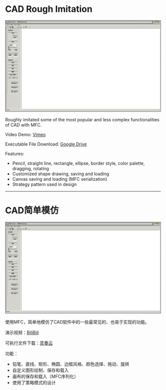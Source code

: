 # CAD Rough Imitation

![title_img](misc/title_img.png)

Roughly imitated some of the most popular and less complex functionalities of CAD with MFC.

Video Demo: [Vimeo](https://vimeo.com/435470316)

Executable File Download: [Google Drive](https://drive.google.com/drive/folders/1dk07KtfoTKBSskY8yG6FQj-6Abu5F5Uy?usp=sharing)

Features:
- Pencil, straight line, rectangle, ellipse, border style, color palette, dragging, rotating
- Customized shape drawing, saving and loading
- Canvas saving and loading (MFC serialization)
- Strategy pattern used in design

---

# CAD简单模仿

![title_img](misc/title_img.png)

使用MFC，简单地模仿了CAD软件中的一些最常见的、也易于实现的功能。

演示视频：[BiliBili](https://www.bilibili.com/video/BV1Fx411n7hd/)

可执行文件下载：[蓝奏云](https://wws.lanzous.com/iy0T9ec3frg)

功能：
- 铅笔、直线、矩形、椭圆、边框风格、颜色选择、拖动、旋转
- 自定义图形绘制、保存和载入
- 画布的保存和载入（MFC序列化）
- 使用了策略模式的设计



